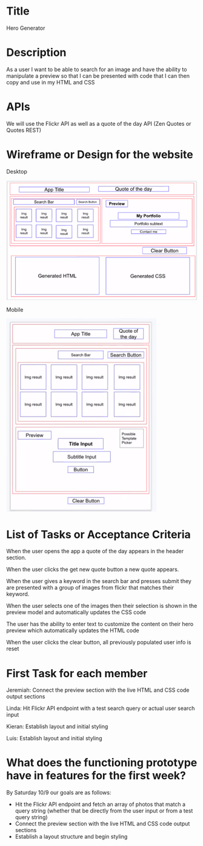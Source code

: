 # Title

Hero Generator

# Description

As a user I want to be able to search for an image and have the ability to manipulate a preview so that I can be presented with code that I can then copy and use in my HTML and CSS 

# APIs

We will use the Flickr API as well as a quote of the day API (Zen Quotes or Quotes REST)

# Wireframe or Design for the website

Desktop

![](hero_wireframe_desktop.jpg)

Mobile

![](hero_wireframe_mobile.jpg)


# List of Tasks or Acceptance Criteria

When the user opens the app a quote of the day appears in the header section.

When the user clicks the get new quote button a new quote appears.

When the user gives a keyword in the search bar and presses submit they are presented with a group of images from flickr that matches their keyword.

When the user selects one of the images then their selection is shown in the preview model and automatically updates the CSS code

The user has the ability to enter text to customize the content on their hero preview which automatically updates the HTML code

When the user clicks the clear button, all previously populated user info is reset


# First Task for each member

Jeremiah: Connect the preview section with the live HTML and CSS code output sections

Linda: Hit Flickr API endpoint with a test search query or actual user search input

Kieran: Establish layout and initial styling

Luis: Establish layout and initial styling


# What does the functioning prototype have in features for the first week?

By Saturday 10/9 our goals are as follows:

* Hit the Flickr API endpoint and fetch an array of photos that match a query string (whether that be directly from the user input or from a test query string)
* Connect the preview section with the live HTML and CSS code output sections
* Establish a layout structure and begin styling